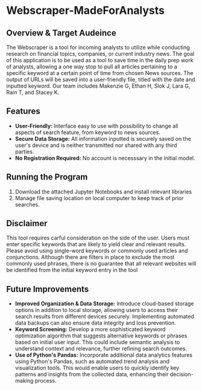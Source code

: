 # Webscraper-MadeForAnalysts

## Overview & Target Audeince

The Webscraper is a tool for incoming analysts to utilize while conducting research on financial topics, companies, or current industry news. The goal of this application is to be used as a tool to save time in the daily prep work of analysts, allowing a one way stop to pull all articles pertaining to a specific keyword at a certain point of time from chosen News sources. The output of URLs will be saved into a user-friendly file, titled with the date and inputted keyword. Our team includes Makenzie G, Ethan H, Slok J, Lara G, Rain T, and Stacey K. 

## Features
- **User-Friendly:** Interface easy to use with possibility to change all aspects of search feature, from keyword to news sources. 
- **Secure Data Storage:** All information inputted is securely saved on the user's device and is neither transmitted nor shared with any third parties.
- **No Registration Required:** No account is necesssary in the initial model.

## Running the Program

1. Download the attached Jupyter Notebooks and install relevant libraries
2. Manage file saving location on local computer to keep track of prior searches.

## Disclaimer
This tool requires carful consideration on the side of the user. Users must enter specific keywords that are likely to yield clear and relevant results. Please avoid using single-word keywords or commonly used articles and conjunctions. Although there are filters in place to exclude the most commonly used phrases, there is no guarantee that all relevant websites will be identified from the initial keyword entry in the tool

## Future Improvements
- **Improved Organization & Data Storage:** Introduce cloud-based storage options in addition to local storage, allowing users to access their search results from different devices securely. Implementing automated data backups can also ensure data integrity and loss prevention.
- **Keyword Screening:** Develop a more sophisticated keyword optimization algorithm that suggests alternative keywords or phrases based on initial user input. This could include semantic analysis to understand context and relevance, further refining search outcomes.
- **Use of Python's Pandas:** Incorporate additional data analytics features using Python's Pandas, such as automated trend analysis and visualization tools. This would enable users to quickly identify key patterns and insights from the collected data, enhancing their decision-making process.
